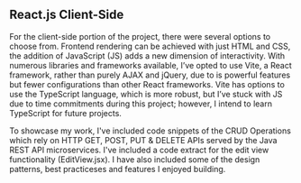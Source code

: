 ## React.js Client-Side

For the client-side portion of the project, there were several options to choose from.
Frontend rendering can be achieved with just HTML and CSS, the addition of
JavaScript (JS) adds a new dimension of interactivity. With numerous libraries and
frameworks available, I’ve opted to use Vite, a React framework, rather than purely
AJAX and jQuery, due to is powerful features but fewer configurations than other
React frameworks. Vite has options to use the TypeScript language, which is more
robust, but I’ve stuck with JS due to time commitments during this project; however, I intend to
learn TypeScript for future projects.

To showcase my work, I've included code snippets of the CRUD Operations which rely on HTTP GET, POST, PUT & DELETE APIs 
served by the Java REST API microservices. I've included a code extract for the edit view functionality (EditView.jsx).
I have also included some of the design patterns, best practiceses and features I enjoyed building.
